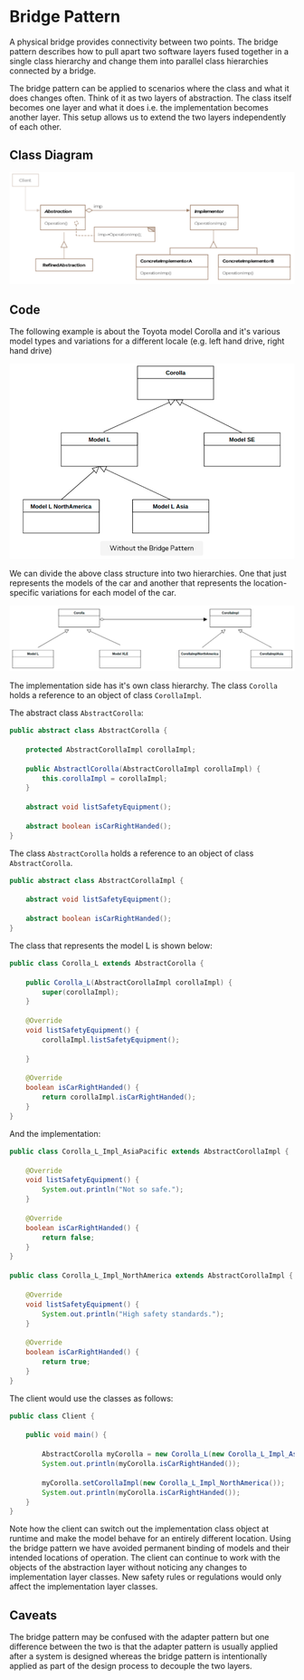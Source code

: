 # Bridge Pattern

A physical bridge provides connectivity between two points.
The bridge pattern describes how to pull apart two software layers 
fused together in a single class hierarchy and change them into
parallel class hierarchies connected by a bridge.

The bridge pattern can be applied to scenarios where the class and
what it does changes often. Think of it as two layers of abstraction.
The class itself becomes one layer and what it does i.e. the 
implementation becomes another layer. This setup allows us to extend
the two layers independently of each other.

## Class Diagram

![Bridge Pattern Class Diagram](bridge_class_diagram.png)

## Code

The following example is about the Toyota model Corolla and it's
various model types and variations for a different locale (e.g.
left hand drive, right hand drive)

![Bridge Pattern Example without pattern](bridge_example_without_pattern.png)

We can divide the above class structure into two hierarchies.
One that just represents the models of the car and another that
represents the location-specific variations for each model of the car.

![Bridge Pattern Example with pattern](bridge_example_with_pattern.png)

The implementation side has it's own class hierarchy. The class `Corolla`
holds a reference to an object of class `CorollaImpl`.

The abstract class `AbstractCorolla`: 
```Java
public abstract class AbstractCorolla {

    protected AbstractCorollaImpl corollaImpl;

    public AbstractlCorolla(AbstractCorollaImpl corollaImpl) {
        this.corollaImpl = corollaImpl;
    }

    abstract void listSafetyEquipment();

    abstract boolean isCarRightHanded();
}
```

The class `AbstractCorolla` holds a reference to an object of class
`AbstractCorolla`.

```Java
public abstract class AbstractCorollaImpl {

    abstract void listSafetyEquipment();

    abstract boolean isCarRightHanded();
}
```

The class that represents the model L is shown below:
```Java
public class Corolla_L extends AbstractCorolla {

    public Corolla_L(AbstractCorollaImpl corollaImpl) {
        super(corollaImpl);
    }

    @Override
    void listSafetyEquipment() {
        corollaImpl.listSafetyEquipment();

    }

    @Override
    boolean isCarRightHanded() {
        return corollaImpl.isCarRightHanded();
    }
}
```

And the implementation:
```Java
public class Corolla_L_Impl_AsiaPacific extends AbstractCorollaImpl {

    @Override
    void listSafetyEquipment() {
        System.out.println("Not so safe.");
    }

    @Override
    boolean isCarRightHanded() {
        return false;
    }
}

public class Corolla_L_Impl_NorthAmerica extends AbstractCorollaImpl {

    @Override
    void listSafetyEquipment() {
        System.out.println("High safety standards.");
    }

    @Override
    boolean isCarRightHanded() {
        return true;
    }
}
```

The client would use the classes as follows:
```Java
public class Client {

    public void main() {

        AbstractCorolla myCorolla = new Corolla_L(new Corolla_L_Impl_AsiaPacific());
        System.out.println(myCorolla.isCarRightHanded());

        myCorolla.setCorollaImpl(new Corolla_L_Impl_NorthAmerica());
        System.out.println(myCorolla.isCarRightHanded());
    }
}
```

Note how the client can switch out the implementation class object at
runtime and make the model behave for an entirely different location.
Using the bridge pattern we have avoided permanent binding of models
and their intended locations of operation. The client can continue to
work with the objects of the abstraction layer without noticing any
changes to implementation layer classes. New safety rules or regulations
would only affect the implementation layer classes.

## Caveats

The bridge pattern may be confused with the adapter pattern but one
difference between the two is that the adapter pattern is usually applied
after a system is designed whereas the bridge pattern is intentionally
applied as part of the design process to decouple the two layers.
